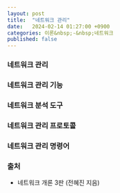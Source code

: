 ```yaml
---
layout: post
title:  "네트워크 관리"
date:   2024-02-14 01:27:00 +0900
categories: 이론&nbsp;-&nbsp;네트워크
published: false
---
```


### 네트워크 관리
### 네트워크 관리 기능
### 네트워크 분석 도구
### 네트워크 관리 프로토콜
### 네트워크 관리 명령어

### 출처

- 네트워크 개론 3판 (전혜진 지음)